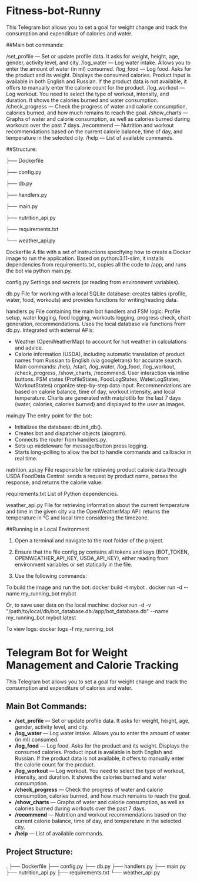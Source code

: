 # Fitness-bot-Runny
This Telegram bot allows you to set a goal for weight change and track the consumption and expenditure of calories and water.

##Main bot commands:

/set_profile — Set or update profile data. It asks for weight, height, age, gender, activity level, and city.
/log_water — Log water intake. Allows you to enter the amount of water (in ml) consumed. 
/log_food — Log food. Asks for the product and its weight. Displays the consumed calories. Product input is available in both English and Russian. If the product data is not available, it offers to manually enter the calorie count for the product. 
/log_workout — Log workout. You need to select the type of workout, intensity, and duration. It shows the calories burned and water consumption. 
/check_progress — Check the progress of water and calorie consumption, calories burned, and how much remains to reach the goal. 
/show_charts — Graphs of water and calorie consumption, as well as calories burned during workouts over the past 7 days. 
/recommend — Nutrition and workout recommendations based on the current calorie balance, time of day, and temperature in the selected city. 
/help — List of available commands.

##Structure:

├── Dockerfile

├── config.py

├── db.py

├── handlers.py

├── main.py

├── nutrition_api.py

├── requirements.txt

└── weather_api.py

Dockerfile
A file with a set of instructions specifying how to create a Docker image to run the application. Based on python:3.11-slim, it installs dependencies from requirements.txt, copies all the code to /app, and runs the bot via python main.py.

config.py
Settings and secrets (or reading from environment variables).

db.py
File for working with a local SQLite database: creates tables (profile, water, food, workouts) and provides functions for writing/reading data.

handlers.py
File containing the main bot handlers and FSM logic:
Profile setup, water logging, food logging, workouts logging, progress check, chart generation, recommendations.
Uses the local database via functions from db.py.
Integrated with external APIs:
- Weather (OpenWeatherMap) to account for hot weather in calculations and advice.
- Calorie information (USDA), including automatic translation of product names from Russian to English (via googletrans) for accurate search.
Main commands:
  /help, /start, /log_water, /log_food, /log_workout, /check_progress, /show_charts, /recommend.
User interaction via inline buttons.
FSM states (ProfileStates, FoodLogStates, WaterLogStates, WorkoutStates) organize step-by-step data input.
Recommendations are based on calorie balance, time of day, workout intensity, and local temperature.
Charts are generated with matplotlib for the last 7 days (water, calories, calories burned) and displayed to the user as images.

main.py
The entry point for the bot:
- Initializes the database: db.init_db().
- Creates bot and dispatcher objects (aiogram).
- Connects the router from handlers.py.
- Sets up middleware for message/button press logging.
- Starts long-polling to allow the bot to handle commands and callbacks in real time.

nutrition_api.py
File responsible for retrieving product calorie data through USDA FoodData Central: sends a request by product name, parses the response, and returns the calorie value.

requirements.txt
List of Python dependencies.

weather_api.py
File for retrieving information about the current temperature and time in the given city via the OpenWeatherMap API: returns the temperature in °C and local time considering the timezone.

##Running in a Local Environment

1. Open a terminal and navigate to the root folder of the project.

2. Ensure that the file config.py contains all tokens and keys (BOT_TOKEN, OPENWEATHER_API_KEY, USDA_API_KEY), either reading from environment variables or set statically in the file.

3. Use the following commands:

To build the image and run the bot:
docker build -t mybot .
docker run -d --name my_running_bot mybot

Or, to save user data on the local machine:
docker run -d -v "/path/to/local/db/bot_database.db:/app/bot_database.db" --name my_running_bot mybot:latest

To view logs:
docker logs -f my_running_bot

# Telegram Bot for Weight Management and Calorie Tracking

This Telegram bot allows you to set a goal for weight change and track the consumption and expenditure of calories and water.

## Main Bot Commands:

- **/set_profile** — Set or update profile data. It asks for weight, height, age, gender, activity level, and city.
- **/log_water** — Log water intake. Allows you to enter the amount of water (in ml) consumed.
- **/log_food** — Log food. Asks for the product and its weight. Displays the consumed calories. Product input is available in both English and Russian. If the product data is not available, it offers to manually enter the calorie count for the product.
- **/log_workout** — Log workout. You need to select the type of workout, intensity, and duration. It shows the calories burned and water consumption.
- **/check_progress** — Check the progress of water and calorie consumption, calories burned, and how much remains to reach the goal.
- **/show_charts** — Graphs of water and calorie consumption, as well as calories burned during workouts over the past 7 days.
- **/recommend** — Nutrition and workout recommendations based on the current calorie balance, time of day, and temperature in the selected city.
- **/help** — List of available commands.

## Project Structure:
.
├── Dockerfile
├── config.py
├── db.py
├── handlers.py
├── main.py
├── nutrition_api.py
├── requirements.txt
└── weather_api.py
